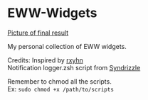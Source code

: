 # EWW-Widgets

[Picture of final result](https://raw.githubusercontent.com/DanL2015/EWW-Widgets/main/Soul%20and%20Shade.png "Soul and Shade")

My personal collection of EWW widgets.<br>


Credits:
Inspired by [rxyhn](https://github.com/rxyhn)<br>
Notification logger.zsh script from [Syndrizzle](https://github.com/Syndrizzle)<br>


Remember to chmod all the scripts.<br>
Ex: `sudo chmod +x /path/to/scripts`

